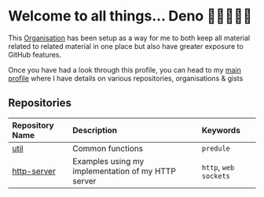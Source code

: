 # Welcome to all things... Deno 👨🏿‍💻👋🏿

This
[Organisation](https://docs.github.com/en/organizations/collaborating-with-groups-in-organizations/about-organizations)
has been setup as a way for me to both keep all material related to related
material in one place but also have greater exposure to GitHub features.

Once you have had a look through this profile, you can head to my
[main profile](https://github.com/topheruk) where I have details on various
repositories, organisations & gists

## Repositories

| Repository Name                                             | Description                                        | Keywords              |
| :---------------------------------------------------------- | :------------------------------------------------- | :-------------------- |
| [util](https://github.com/hyphendeno/predule)               | Common functions                                   | `predule`             |
| [http-server](https://github.com/hyphendeno/http-server) | Examples using my implementation of my HTTP server | `http`, `web sockets` |
